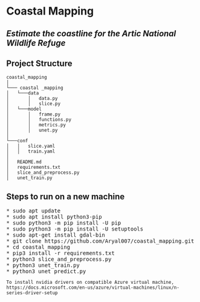 # Coastal Mapping
## _Estimate the coastline for the Artic National Wildlife Refuge_

## Project Structure
```
coastal_mapping
│
└─── coastal _mapping
│   └───data
│       │   data.py
│       │   slice.py
│   └───model
│       │   frame.py
│       │   functions.py
│       │   metrics.py
│       │   unet.py
│   
└───conf
│   │   slice.yaml
│   │   train.yaml
│   
│   README.md
│   requirements.txt
│   slice_and_preprocess.py
│   unet_train.py
```

## Steps to run on a new machine
<pre>
* sudo apt update                                                   Install python pip, setuptools
* sudo apt install python3-pip
* sudo python3 -m pip install -U pip
* sudo python3 -m pip install -U setuptools
* sudo apt-get install gdal-bin
* git clone https://github.com/Aryal007/coastal_mapping.git         Clone Repository
* cd coastal_mapping                                                Change directory to coastal mapping
* pip3 install -r requirements.txt                                  Install all the necessary requirements
* python3 slice_and_preprocess.py                                   Create slices, configuration specified in conf/slice.yaml
* python3 unet_train.py                                             Train model, configuration specified in conf/train.yaml
* python3 unet_predict.py                                           Generate masks for new image, configuration specified in conf/predict.yaml
</pre>
```
To install nvidia drivers on compatible Azure virtual machine, 
https://docs.microsoft.com/en-us/azure/virtual-machines/linux/n-series-driver-setup
```
